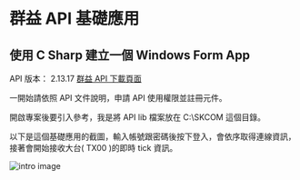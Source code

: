 # 群益 API 基礎應用

## 使用 C Sharp 建立一個 Windows Form App

API 版本： 2.13.17  [群益 API 下載頁面](https://www.capital.com.tw/Service2/download/API.asp)

一開始請依照 API 文件說明，申請 API 使用權限並註冊元件。

開啟專案後要引入參考，我是將 API lib 檔案放在 C:\SKCOM 這個目錄。

以下是這個基礎應用的截圖，輸入帳號跟密碼後按下登入，會依序取得連線資訊，接著會開始接收大台( TX00 )的即時 tick 資訊。

![intro image](https://raw.githubusercontent.com/itisjoe/CapitalAPI_Basic/master/intro.jpg)
